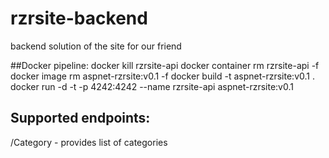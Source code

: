 # rzrsite-backend
backend solution of the site for our friend

##Docker pipeline:
docker kill rzrsite-api
docker container rm rzrsite-api -f 
docker image rm aspnet-rzrsite:v0.1 -f
docker build -t aspnet-rzrsite:v0.1 .
docker run -d -t -p 4242:4242 --name rzrsite-api aspnet-rzrsite:v0.1

## Supported endpoints:
/Category - provides list of categories

